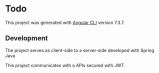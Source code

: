 # Todo

This project was generated with [Angular CLI](https://github.com/angular/angular-cli) version 7.3.7.

## Development
The project serves as client-side to a server-side developed with Spring Java

This project communicates with a APIs secured with JWT.
